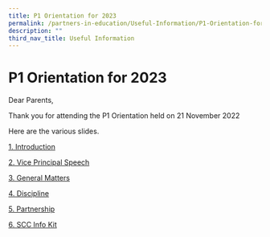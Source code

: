 ```yaml
---
title: P1 Orientation for 2023
permalink: /partners-in-education/Useful-Information/P1-Orientation-for-2023/
description: ""
third_nav_title: Useful Information
---
```

P1 Orientation for 2023
=======================

  
Dear Parents,  

  

Thank you for attending the P1 Orientation held on 21 November 2022

  

Here are the various slides. 

  

[1\. Introduction](http://greenridgepri.moe.edu.sg/qql/slot/u547/Partners%20in%20Education/Useful%20Information/P1%20Orientation/1.%20IntroductionSlides.pdf)

  

[2\. Vice Principal Speech](http://greenridgepri.moe.edu.sg/qql/slot/u547/Partners%20in%20Education/Useful%20Information/P1%20Orientation/2.%20Vice%20Principal%20Speech.pdf)

  

[3\. General Matters](http://greenridgepri.moe.edu.sg/qql/slot/u547/Partners%20in%20Education/Useful%20Information/P1%20Orientation/3.%20General%20Matters.pdf)

  

[4\. Discipline](http://greenridgepri.moe.edu.sg/qql/slot/u547/Partners%20in%20Education/Useful%20Information/P1%20Orientation/4.%20Discipline.pdf)

  

[5\. Partnership](http://greenridgepri.moe.edu.sg/qql/slot/u547/Partners%20in%20Education/Useful%20Information/P1%20Orientation/5.%20Partnership.pdf)

  

[6\. SCC Info Kit](http://greenridgepri.moe.edu.sg/qql/slot/u547/Partners%20in%20Education/Useful%20Information/P1%20Orientation/6.%20SCC%20Info%20Kit.pdf)